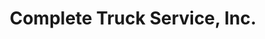 ---
title: "Complete Truck Service, Inc."
url: /wytheville/complete-truck-service-inc/
shop: car repair
---